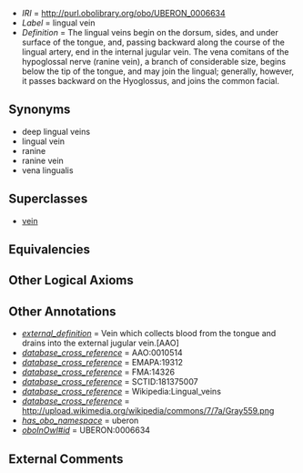  * *IRI* = http://purl.obolibrary.org/obo/UBERON_0006634
 * *Label* = lingual vein
 * *Definition* = The lingual veins begin on the dorsum, sides, and under surface of the tongue, and, passing backward along the course of the lingual artery, end in the internal jugular vein. The vena comitans of the hypoglossal nerve (ranine vein), a branch of considerable size, begins below the tip of the tongue, and may join the lingual; generally, however, it passes backward on the Hyoglossus, and joins the common facial.

## Synonyms

 * deep lingual veins
 * lingual vein
 * ranine
 * ranine vein
 * vena lingualis

## Superclasses

 * [vein](../../UBERON/38/UBERON_0001638.md)

## Equivalencies


## Other Logical Axioms


## Other Annotations

 * *[external_definition](../../UBPROP/01/UBPROP_0000001.md)* = Vein which collects blood from the tongue and drains into the external jugular vein.[AAO]
 * *[database_cross_reference](../../ef/oboInOwl#hasDbXref.md)* = AAO:0010514
 * *[database_cross_reference](../../ef/oboInOwl#hasDbXref.md)* = EMAPA:19312
 * *[database_cross_reference](../../ef/oboInOwl#hasDbXref.md)* = FMA:14326
 * *[database_cross_reference](../../ef/oboInOwl#hasDbXref.md)* = SCTID:181375007
 * *[database_cross_reference](../../ef/oboInOwl#hasDbXref.md)* = Wikipedia:Lingual_veins
 * *[database_cross_reference](../../ef/oboInOwl#hasDbXref.md)* = http://upload.wikimedia.org/wikipedia/commons/7/7a/Gray559.png
 * *[has_obo_namespace](../../ce/oboInOwl#hasOBONamespace.md)* = uberon
 * *[oboInOwl#id](../../id/oboInOwl#id.md)* = UBERON:0006634

## External Comments

